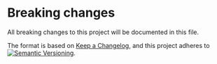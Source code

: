 # Breaking changes

All breaking changes to this project will be documented in this file.

The format is based on [Keep a Changelog](https://keepachangelog.com/en/1.0.0/),
and this project adheres to
[![Semantic Versioning](https://img.shields.io/static/v1?label=Semantic%20Versioning&message=v2.0.0&color=green&logo=semver)](https://semver.org/lang/en/spec/v2.0.0.html).

<!--
## [Unreleased]

### Changed

- behavior

### Deprecated

- soon-to-be removed features

### Removed

- now removed features
-->

[Unreleased]: https://github.com/IT-Service/Invoke-Build/compare/v1.0.0...HEAD
[1.0.1]: https://github.com/IT-Service/Invoke-Build/compare/v1.0.0...v1.0.1
